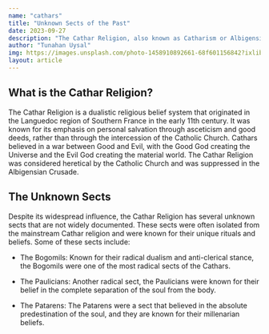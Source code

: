 ```yaml
---
name: "cathars"
title: "Unknown Sects of the Past"
date: 2023-09-27
description: "The Cathar Religion, also known as Catharism or Albigensianism, is a dualistic religious belief system that originated in the Languedoc region of Southern France in the early 11th century. Despite its widespread influence, the Cathar Religion has several unknown sects that are not widely documented."
author: "Tunahan Uysal"
img: https://images.unsplash.com/photo-1458910892661-68f601156842?ixlib=rb-4.0.3&ixid=M3wxMjA3fDB8MHxzZWFyY2h8MTR8fFRvdWxvdXNlJTIwQ2h1cmNofGVufDB8fDB8fHww&auto=format&fit=crop&w=500&q=60
layout: article
---
```


## What is the Cathar Religion?

The Cathar Religion is a dualistic religious belief system that originated in the Languedoc region of Southern France in the early 11th century. It was known for its emphasis on personal salvation through asceticism and good deeds, rather than through the intercession of the Catholic Church. Cathars believed in a war between Good and Evil, with the Good God creating the Universe and the Evil God creating the material world. The Cathar Religion was considered heretical by the Catholic Church and was suppressed in the Albigensian Crusade.

## The Unknown Sects

Despite its widespread influence, the Cathar Religion has several unknown sects that are not widely documented. These sects were often isolated from the mainstream Cathar religion and were known for their unique rituals and beliefs. Some of these sects include:

- The Bogomils: Known for their radical dualism and anti-clerical stance, the Bogomils were one of the most radical sects of the Cathars.

- The Paulicians: Another radical sect, the Paulicians were known for their belief in the complete separation of the soul from the body.

- The Patarens: The Patarens were a sect that believed in the absolute predestination of the soul, and they are known for their millenarian beliefs.
